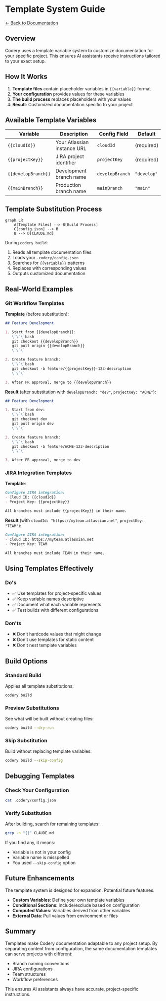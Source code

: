 # Template System Guide

[← Back to Documentation](./README.md)

## Overview

Codery uses a template variable system to customize documentation for your specific project. This ensures AI assistants receive instructions tailored to your exact setup.

## How It Works

1. **Template files** contain placeholder variables in `{{variable}}` format
2. **Your configuration** provides values for these variables
3. **The build process** replaces placeholders with your values
4. **Result**: Customized documentation specific to your project

## Available Template Variables

| Variable | Description | Config Field | Default |
|----------|-------------|--------------|---------|
| `{{cloudId}}` | Your Atlassian instance URL | `cloudId` | (required) |
| `{{projectKey}}` | JIRA project identifier | `projectKey` | (required) |
| `{{developBranch}}` | Development branch name | `developBranch` | `"develop"` |
| `{{mainBranch}}` | Production branch name | `mainBranch` | `"main"` |

## Template Substitution Process

```mermaid
graph LR
    A[Template Files] --> B[Build Process]
    C[config.json] --> B
    B --> D[CLAUDE.md]
```

During `codery build`:
1. Reads all template documentation files
2. Loads your `.codery/config.json`
3. Searches for `{{variable}}` patterns
4. Replaces with corresponding values
5. Outputs customized documentation

## Real-World Examples

### Git Workflow Templates

**Template** (before substitution):
```markdown
## Feature Development

1. Start from {{developBranch}}:
   \`\`\`bash
   git checkout {{developBranch}}
   git pull origin {{developBranch}}
   \`\`\`

2. Create feature branch:
   \`\`\`bash
   git checkout -b feature/{{projectKey}}-123-description
   \`\`\`

3. After PR approval, merge to {{developBranch}}
```

**Result** (after substitution with `developBranch: "dev"`, `projectKey: "ACME"`):
```markdown
## Feature Development

1. Start from dev:
   \`\`\`bash
   git checkout dev
   git pull origin dev
   \`\`\`

2. Create feature branch:
   \`\`\`bash
   git checkout -b feature/ACME-123-description
   \`\`\`

3. After PR approval, merge to dev
```

### JIRA Integration Templates

**Template**:
```markdown
Configure JIRA integration:
- Cloud ID: {{cloudId}}
- Project Key: {{projectKey}}

All branches must include {{projectKey}} in their name.
```

**Result** (with `cloudId: "https://myteam.atlassian.net"`, `projectKey: "TEAM"`):
```markdown
Configure JIRA integration:
- Cloud ID: https://myteam.atlassian.net
- Project Key: TEAM

All branches must include TEAM in their name.
```

## Using Templates Effectively

### Do's
- ✅ Use templates for project-specific values
- ✅ Keep variable names descriptive
- ✅ Document what each variable represents
- ✅ Test builds with different configurations

### Don'ts
- ❌ Don't hardcode values that might change
- ❌ Don't use templates for static content
- ❌ Don't nest template variables

## Build Options

### Standard Build
Applies all template substitutions:
```bash
codery build
```

### Preview Substitutions
See what will be built without creating files:
```bash
codery build --dry-run
```

### Skip Substitution
Build without replacing template variables:
```bash
codery build --skip-config
```

## Debugging Templates

### Check Your Configuration
```bash
cat .codery/config.json
```

### Verify Substitution
After building, search for remaining templates:
```bash
grep -n "{{" CLAUDE.md
```

If you find any, it means:
- Variable is not in your config
- Variable name is misspelled
- You used `--skip-config` option

## Future Enhancements

The template system is designed for expansion. Potential future features:

- **Custom Variables**: Define your own template variables
- **Conditional Sections**: Include/exclude based on configuration
- **Computed Values**: Variables derived from other variables
- **External Data**: Pull values from environment or files

## Summary

Templates make Codery documentation adaptable to any project setup. By separating content from configuration, the same documentation templates can serve projects with different:
- Branch naming conventions
- JIRA configurations
- Team structures
- Workflow preferences

This ensures AI assistants always have accurate, project-specific instructions.